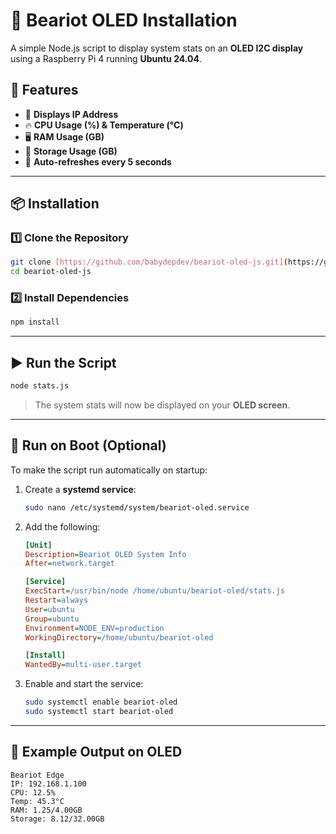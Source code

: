 # 🐻 Beariot OLED Installation

A simple Node.js script to display system stats on an **OLED I2C display** using a Raspberry Pi 4 running **Ubuntu 24.04**.

## 🚀 Features
- 📡 **Displays IP Address**
- 🔥 **CPU Usage (%) & Temperature (°C)**
- 🖥️ **RAM Usage (GB)**
- 💾 **Storage Usage (GB)**
- 🔄 **Auto-refreshes every 5 seconds**

---

## 📦 Installation
### 1️⃣ Clone the Repository
```sh
git clone [https://github.com/babydepdev/beariot-oled-js.git](https://github.com/babydepdev/beariot-oled-js.git)
cd beariot-oled-js
```

### 2️⃣ Install Dependencies
```sh
npm install
```

---

## ▶️ Run the Script
```sh
node stats.js
```

> The system stats will now be displayed on your **OLED screen**.

---

## 🔄 Run on Boot (Optional)
To make the script run automatically on startup:
1. Create a **systemd service**:
   ```sh
   sudo nano /etc/systemd/system/beariot-oled.service
   ```
2. Add the following:
   ```ini
   [Unit]
   Description=Beariot OLED System Info
   After=network.target

   [Service]
   ExecStart=/usr/bin/node /home/ubuntu/beariot-oled/stats.js
   Restart=always
   User=ubuntu
   Group=ubuntu
   Environment=NODE_ENV=production
   WorkingDirectory=/home/ubuntu/beariot-oled

   [Install]
   WantedBy=multi-user.target
   ```
3. Enable and start the service:
   ```sh
   sudo systemctl enable beariot-oled
   sudo systemctl start beariot-oled
   ```

---

## 🎯 Example Output on OLED
```
Beariot Edge
IP: 192.168.1.100
CPU: 12.5%
Temp: 45.3°C
RAM: 1.25/4.00GB
Storage: 8.12/32.00GB
```



